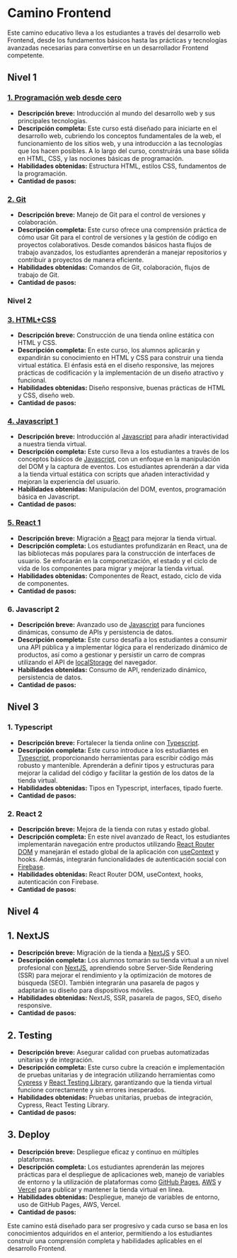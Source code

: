 # Camino Frontend

Este camino educativo lleva a los estudiantes a través del desarrollo web Frontend, desde los fundamentos básicos hasta las prácticas y tecnologías avanzadas necesarias para convertirse en un desarrollador Frontend competente.

## Nivel 1

### [1. Programación web desde cero](../../courses/pwdc/docs/es/README.es.md)

- **Descripción breve:** Introducción al mundo del desarrollo web y sus principales tecnologías.
- **Descripción completa:** Este curso está diseñado para iniciarte en el desarrollo web, cubriendo los conceptos fundamentales de la web, el funcionamiento de los sitios web, y una introducción a las tecnologías que los hacen posibles. A lo largo del curso, construirás una base sólida en HTML, CSS, y las nociones básicas de programación.
- **Habilidades obtenidas:** Estructura HTML, estilos CSS, fundamentos de la programación.
- **Cantidad de pasos:**

### [2. Git](../../courses/git/docs/es/README.es.md)

- **Descripción breve:** Manejo de Git para el control de versiones y colaboración.
- **Descripción completa:** Este curso ofrece una comprensión práctica de cómo usar Git para el control de versiones y la gestión de código en proyectos colaborativos. Desde comandos básicos hasta flujos de trabajo avanzados, los estudiantes aprenderán a manejar repositorios y contribuir a proyectos de manera eficiente.
- **Habilidades obtenidas:** Comandos de Git, colaboración, flujos de trabajo de Git.
- **Cantidad de pasos:**

### Nivel 2

### [3. HTML+CSS](../../courses/html+css/docs/es/README.es.md)

- **Descripción breve:** Construcción de una tienda online estática con HTML y CSS.
- **Descripción completa:** En este curso, los alumnos aplicarán y expandirán su conocimiento en HTML y CSS para construir una tienda virtual estática. El énfasis está en el diseño responsive, las mejores prácticas de codificación y la implementación de un diseño atractivo y funcional.
- **Habilidades obtenidas:** Diseño responsive, buenas prácticas de HTML y CSS, diseño web.
- **Cantidad de pasos:**

### [4. Javascript 1](../../courses/javascript-1/docs/es/README.es.md)

- **Descripción breve:** Introducción al [Javascript](https://developer.mozilla.org/en-US/docs/Web/JavaScript) para añadir interactividad a nuestra tienda virtual.
- **Descripción completa:** Este curso lleva a los estudiantes a través de los conceptos básicos de [Javascript](https://developer.mozilla.org/en-US/docs/Web/JavaScript), con un enfoque en la manipulación del DOM y la captura de eventos. Los estudiantes aprenderán a dar vida a la tienda virtual estática con scripts que añaden interactividad y mejoran la experiencia del usuario.
- **Habilidades obtenidas:** Manipulación del DOM, eventos, programación básica en Javascript.
- **Cantidad de pasos:**

### [5. React 1](../../courses/react-1/docs/es/README.es.md)

- **Descripción breve:** Migración a [React](https://react.dev/) para mejorar la tienda virtual.
- **Descripción completa:** Los estudiantes profundizarán en React, una de las bibliotecas más populares para la construcción de interfaces de usuario. Se enfocarán en la componetización, el estado y el ciclo de vida de los componentes para migrar y mejorar la tienda virtual.
- **Habilidades obtenidas:** Componentes de React, estado, ciclo de vida de componentes.
- **Cantidad de pasos:**

### 6. Javascript 2

- **Descripción breve:** Avanzado uso de [Javascript](https://developer.mozilla.org/en-US/docs/Web/JavaScript) para funciones dinámicas, consumo de APIs y persistencia de datos.
- **Descripción completa:** Este curso desafía a los estudiantes a consumir una API pública y a implementar lógica para el renderizado dinámico de productos, así como a gestionar y persistir un carro de compras utilizando el API de [localStorage](https://developer.mozilla.org/en-US/docs/Web/API/Window/localStorage) del navegador.
- **Habilidades obtenidas:** Consumo de API, renderizado dinámico, persistencia de datos.
- **Cantidad de pasos:**

## Nivel 3

### 1. Typescript

- **Descripción breve:** Fortalecer la tienda online con [Typescript](https://www.typescriptlang.org/).
- **Descripción completa:** Este curso introduce a los estudiantes en [Typescript](https://www.typescriptlang.org/), proporcionando herramientas para escribir código más robusto y mantenible. Aprenderán a definir tipos y estructuras para mejorar la calidad del código y facilitar la gestión de los datos de la tienda virtual.
- **Habilidades obtenidas:** Tipos en Typescript, interfaces, tipado fuerte.
- **Cantidad de pasos:**

### 2. React 2

- **Descripción breve:** Mejora de la tienda con rutas y estado global.
- **Descripción completa:** En este nivel avanzado de React, los estudiantes implementarán navegación entre productos utilizando [React Router DOM](https://reactrouter.com/en/main) y manejarán el estado global de la aplicación con [useContext](https://react.dev/reference/react/useContext) y hooks. Además, integrarán funcionalidades de autenticación social con [Firebase](https://firebase.google.com/).
- **Habilidades obtenidas:** React Router DOM, useContext, hooks, autenticación con Firebase.
- **Cantidad de pasos:**

## Nivel 4

## 1. NextJS

- **Descripción breve:** Migración de la tienda a [NextJS](https://nextjs.org/) y SEO.
- **Descripción completa:** Los alumnos tomarán su tienda virtual a un nivel profesional con [NextJS](https://nextjs.org/), aprendiendo sobre Server-Side Rendering (SSR) para mejorar el rendimiento y la optimización de motores de búsqueda (SEO). También integrarán una pasarela de pagos y adaptarán su diseño para dispositivos móviles.
- **Habilidades obtenidas:** NextJS, SSR, pasarela de pagos, SEO, diseño responsive.
- **Cantidad de pasos:**

## 2. Testing

- **Descripción breve:** Asegurar calidad con pruebas automatizadas unitarias y de integración.
- **Descripción completa:** Este curso cubre la creación e implementación de pruebas unitarias y de integración utilizando herramientas como [Cypress](https://www.cypress.io/) y [React Testing Library](https://testing-library.com/), garantizando que la tienda virtual funcione correctamente y sin errores inesperados.
- **Habilidades obtenidas:** Pruebas unitarias, pruebas de integración, Cypress, React Testing Library.
- **Cantidad de pasos:**

## 3. Deploy

- **Descripción breve:** Despliegue eficaz y continuo en múltiples plataformas.
- **Descripción completa:** Los estudiantes aprenderán las mejores prácticas para el despliegue de aplicaciones web, manejo de variables de entorno y la utilización de plataformas como [GitHub Pages](https://pages.github.com/), [AWS](https://aws.amazon.com/) y [Vercel](https://vercel.com/) para publicar y mantener la tienda virtual en línea.
- **Habilidades obtenidas:** Despliegue, manejo de variables de entorno, uso de GitHub Pages, AWS, Vercel.
- **Cantidad de pasos:**

Este camino está diseñado para ser progresivo y cada curso se basa en los conocimientos adquiridos en el anterior, permitiendo a los estudiantes construir una comprensión completa y habilidades aplicables en el desarrollo Frontend.
